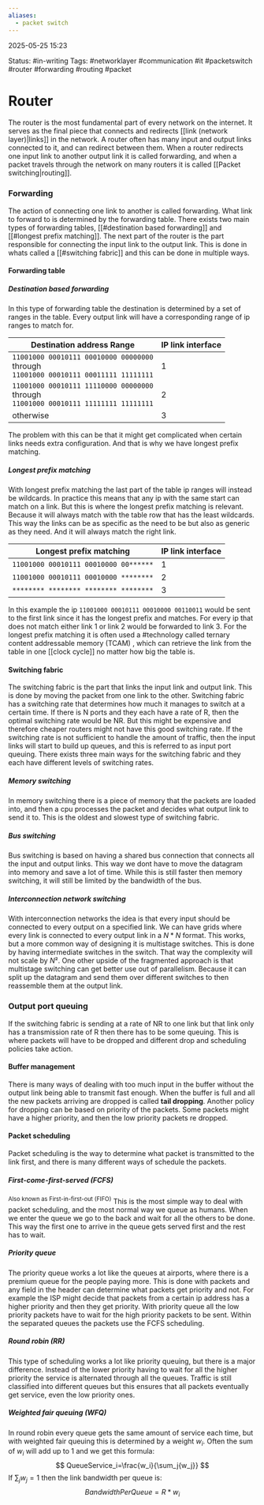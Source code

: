```yaml
---
aliases:
  - packet switch
---
```

2025-05-25 15:23

Status: #in-writing 
Tags: #networklayer #communication #it #packetswitch #router #forwarding #routing #packet

# Router
The router is the most fundamental part of every network on the internet. It serves as the final piece that connects and redirects [[link (network layer)|links]] in the network. A router often has many input and output links connected to it, and can redirect between them. When a router redirects one input link to another output link it is called forwarding, and when a packet travels through the network on many routers it is called [[Packet switching|routing]]. 
### Forwarding
The action of connecting one link to another is called forwarding. What link to forward to is determined by the forwarding table. There exists two main types of forwarding tables, [[#destination based forwarding]] and [[#longest prefix matching]]. The next part of the router is the part responsible for connecting the input link to the output link. This is done in whats called a [[#switching fabric]] and this can be done in multiple ways.
#### Forwarding table
##### Destination based forwarding
In this type of forwarding table the destination is determined by a set of ranges in the table. Every output link will have a corresponding range of ip ranges to match for. 

| Destination address Range                                                                         | IP link interface<br> |
| ------------------------------------------------------------------------------------------------- | --------------------- |
| ```11001000 00010111 00010000 00000000```<br>through<br>```11001000 00010111 00011111 11111111``` | 1                     |
| ```11001000 00010111 11110000 00000000```<br>through<br>```11001000 00010111 11111111 11111111``` | 2                     |
| otherwise                                                                                         | 3                     |

The problem with this can be that it might get complicated when certain links needs extra configuration. And that is why we have longest prefix matching.
##### Longest prefix matching
With longest prefix matching the last part of the table ip ranges will instead be wildcards. In practice this means that any ip with the same start can match on a link. But this is where the longest prefix matching is relevant. Because it will always match with the table row that has the least wildcards. This way the links can be as specific as the need to be but also as generic as they need. And it will always match the right link. 

| Longest prefix matching                   | IP link interface<br> |
| ----------------------------------------- | --------------------- |
| ```11001000 00010111 00010000 00******``` | 1                     |
| ```11001000 00010111 00010000 ********``` | 2                     |
| ```******** ******** ******** ********``` | 3                     |
In this example the ip ```11001000 00010111 00010000 00110011``` would be sent to the first link since it has the longest prefix and matches. For every ip that does not match either link 1 or link 2 would be forwarded to link 3. 
For the longest prefix matching it is often used a #technology called ternary content addressable memory (TCAM) , which can retrieve the link from the table in one [[clock cycle]] no matter how big the table is. 
#### Switching fabric
The switching fabric is the part that links the input link and output link. This is done by moving the packet from one link to the other. Switching fabric has a switching rate that determines how much it manages to switch at a certain time. If there is N ports and they each have a rate of R, then the optimal switching rate would be NR. But this might be expensive and therefore cheaper routers might not have this good switching rate. If the switching rate is not sufficient to handle the amount of traffic, then the input links will start to build up queues, and this is referred to as input port queuing. There exists three main ways for the switching fabric and they each have different levels of switching rates. 
##### Memory switching
In memory switching there is a piece of memory that the packets are loaded into, and then a cpu processes the packet and decides what output link to send it to. This is the oldest and slowest type of switching fabric. 
##### Bus switching
Bus switching is based on having a shared bus connection that connects all the input and output links. This way we dont have to move the datagram into memory and save a lot of time. While this is still faster then memory switching, it will still be limited by the bandwidth of the bus. 
##### Interconnection network switching
With interconnection networks the idea is that every input should be connected to every output on a specified link. We can have grids where every link is connected to every output link in a $N*N$ format. This works, but a more common way of designing it is multistage switches. This is done by having intermediate switches in the switch. That way the complexity will not scale by $N²$.
One other upside of the fragmented approach is that multistage switching can get better use out of parallelism. Because it can split up the datagram and send them over different switches to then reassemble them at the output link. 
### Output port queuing 
If the switching fabric is sending at a rate of NR to one link but that link only has a transmission rate of R then there has to be some queuing. This is where packets will have to be dropped and different drop and scheduling policies take action.  
#### Buffer management 
There is many ways of dealing with too much input in the buffer without the output link being able to transmit fast enough. When the buffer is full and all the new packets arriving are dropped is called **tail dropping**. Another policy for dropping can be based on priority of the packets. Some packets might have a higher priority, and then the low priority packets re dropped. 
#### Packet scheduling 
Packet scheduling is the way to determine what packet is transmitted to the link first, and there is many different ways of schedule the packets. 
##### First-come-first-served (FCFS)
<sup>Also known as First-in-first-out (FIFO)</sup>
This is the most simple way to deal with packet scheduling, and the most normal way we queue as humans. When we enter the queue we go to the back and wait for all the others to be done. This way the first one to arrive in the queue gets served first and the rest has to wait. 
##### Priority queue 
The priority queue works a lot like the queues at airports, where there is a premium queue for the people paying more. This is done with packets and any field in the header can determine what packets get priority and not. For example the ISP might decide that packets from a certain ip address has a higher priority and then they get priority. With priority queue all the low priority packets have to wait for the high priority packets to be sent. Within the separated queues the packets use the FCFS scheduling. 
##### Round robin (RR)
This type of scheduling works a lot like priority queuing, but there is a major difference. Instead of the lower priority having to wait for all the higher priority the service is alternated through all the queues. Traffic is still classified into different queues but this ensures that all packets eventually get service, even the low priority ones. 
##### Weighted fair queuing (WFQ)
In round robin every queue gets the same amount of service each time, but with weighted fair queuing this is determined by a weight $w_i$. Often the sum of $w_i$ will add up to 1 and we get this formula: 
$$
QueueService_i=\frac{w_i}{\sum_j{w_j}}
$$
If $\sum_j{w_j}=1$ then the link bandwidth per queue is:
$$
BandwidthPerQueue = {R}*{w_i}
$$




